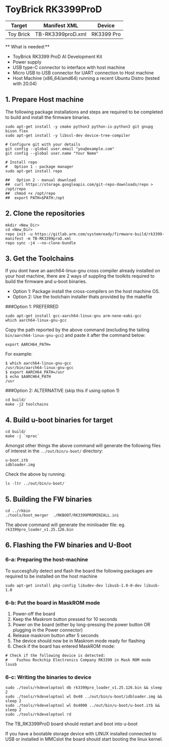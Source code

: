 # ToyBrick RK3399ProD


| Target  | Manifest XML  | Device |
| :------------: |:---------------:| :-----:|
| Toy Brick      | TB-RK3399proD.xml | RK3399 Pro |

** What is needed:**
- ToyBrick RK3399 ProD AI Development Kit
- Power supply
- USB type-C connector to interface with host machine
- Micro USB to USB connector for UART connection to Host machine 
- Host Machine (x86_64/amd64) running a recent Ubuntu Distro (tested with 20.04)



## 1. Prepare Host machine
The following package installations and steps are required to be completed to build and install the firmware binaries.

```
sudo apt-get install -y cmake python3 python-is-python3 git gnupg bison flex
sudo apt-get install -y libssl-dev device-tree-compiler

# Configure git with your details
git config --global user.email "you@example.com"
git config --global user.name "Your Name"

# Install repo
#   Option 1 - package manager
sudo apt-get install repo

##   Option 2 - manual download
##  curl https://storage.googleapis.com/git-repo-downloads/repo > /opt/repo
##  chmod +x /opt/repo
##  export PATH=$PATH:/opt
```


## 2. Clone the repositories
```
mkdir <New_Dir>
cd <New_Dir>
repo init -u https://gitlab.arm.com/systemready/firmware-build/rk3399-manifest -m TB-RK3399proD.xml
repo sync -j4 --no-clone-bundle
```

## 3. Get the Toolchains
If you dont have an aarch64-linux-gnu cross compiler already installed on your host machine, there are 2 ways of suppling the toolkits required to build the firmware and u-boot binaries.

* Option 1: Package install the cross-compilers on the host machine OS.
* Option 2: Use the toolchain installer thats provided by the makefile

###Option 1: PREFERRED

```
sudo apt-get install gcc-aarch64-linux-gnu arm-none-eabi-gcc
which aarch64-linux-gnu-gcc
```
Copy the path reported by the above command (excluding the tailing `bin/aarch64-linux-gnu-gcc`) and paste it after the command below:

```
export AARCH64_PATH=
```
For example:

```
$ which aarch64-linux-gnu-gcc
/usr/bin/aarch64-linux-gnu-gcc
$ export AARCH64_PATH=/usr
$ echo $AARCH64_PATH
/usr
```

###Option 2: ALTERNATIVE (skip this if using option 1)

```
cd build/
make -j2 toolchains
```

## 4. Build u-boot binaries for target
```
cd build/
make -j `nproc`
```
Amongst other things the above command will generate the following files of interest in the `../out/bin/u-boot/` directory:

```
u-boot.itb
idbloader.img
```
Check the above by running:
```
ls -ltr ../out/bin/u-boot/
```



## 5. Building the FW binaries
```
cd ../rkbin
./tools/boot_merger  ./RKBOOT/RK3399PROMINIALL.ini
```
The above command will generate the miniloader file: eg. `rk3399pro_loader_v1.25.126.bin`

## 6. Flashing the FW binaries and U-Boot

### 6-a: Preparing the host-machine
To succesgfully detect and flash the board the following packages are required to be installed on the host machine

```
sudo apt-get install pkg-config libudev-dev libusb-1.0-0-dev libusb-1.0
```


### 6-b: Put the board in MaskROM mode
1. Power-off the board
2. Keep the Maskrom button pressed for 10 seconds
3. Power on the board (either by long-pressing the power button OR plugging in the Power connector)
4. Release maskrom button after 5 seconds
5. The device should now be in Maskrom mode ready for flashing
6. Check if the board has entered MaskROM mode:

```
# Check if the following device is detected:
#    Fuzhou Rockchip Electronics Company RK3399 in Mask ROM mode
lsusb
```


### 6-c: Writing the binaries to device
```
sudo ./tools/rkdeveloptool db rk3399pro_loader_v1.25.126.bin && sleep 2
sudo ./tools/rkdeveloptool wl 0x40 ../out/bin/u-boot/idbloader.img && sleep 2
sudo ./tools/rkdeveloptool wl 0x4000 ../out/bin/u-boot/u-boot.itb && sleep 2
sudo ./tools/rkdeveloptool rd
```

The TB_RK3399ProD board should restart and boot into u-boot

If you have a bootable storage device with LINUX installed connected to USB or installed in MMCslot the board should start booting the linux kernel.


